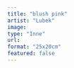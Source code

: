 ```yaml
---
title: "blush pink"
artist: "Lubek"
image:
type: "Inne"
url:
format: "25x20cm"
featured: false
---
```

